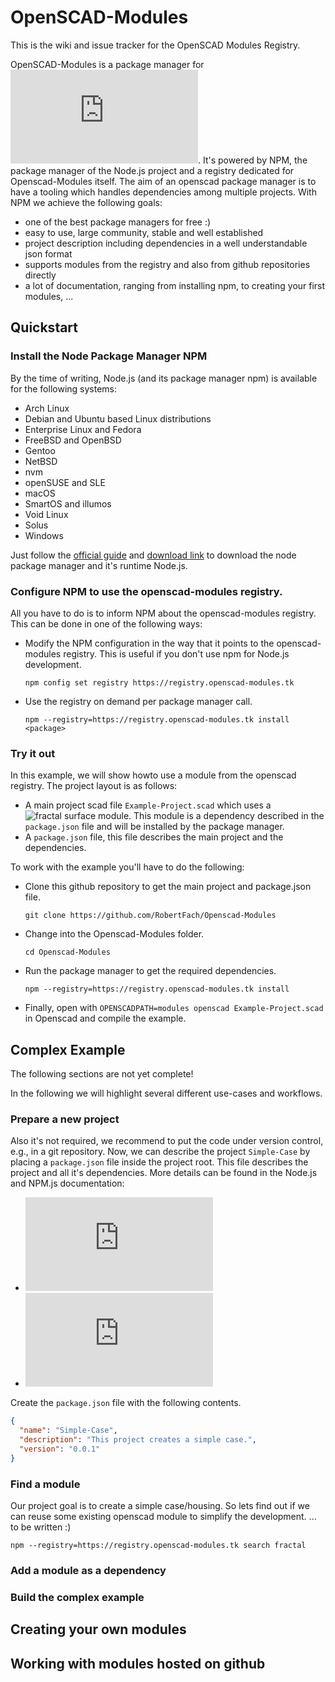 # OpenSCAD-Modules
This is the wiki and issue tracker for the OpenSCAD Modules Registry.

OpenSCAD-Modules is a package manager for ![OpenSCAD](http://www.openscad.org/index.html). It's powered by NPM, the package manager of the Node.js project and a registry dedicated for Openscad-Modules itself. 
The aim of an openscad package manager is to have a tooling which handles dependencies among multiple projects. With NPM we achieve the following goals:
  - one of the best package managers for free :)
  - easy to use, large community, stable and well established
  - project description including dependencies in a well understandable json format
  - supports modules from the registry and also from github repositories directly
  - a lot of documentation, ranging from installing npm, to creating your first modules, ...

## Quickstart
### Install the Node Package Manager NPM
By the time of writing, Node.js (and its package manager npm) is available for the following systems:
  -  Arch Linux
  -  Debian and Ubuntu based Linux distributions
  -  Enterprise Linux and Fedora
  -  FreeBSD and OpenBSD
  -  Gentoo
  -  NetBSD
  -  nvm
  -  openSUSE and SLE
  -  macOS
  -  SmartOS and illumos
  -  Void Linux
  -  Solus
  -  Windows
  
Just follow the [official guide](https://docs.npmjs.com/getting-started/installing-node) and [download link](https://nodejs.org/en/download/) to download the node package manager and it's runtime Node.js. 

### Configure NPM to use the openscad-modules registry.
All you have to do is to inform NPM about the openscad-modules registry. This can be done in one of the following ways:
  - Modify the NPM configuration in the way that it points to the openscad-modules registry. This is useful if you don't use npm for Node.js development.
    
    ```npm config set registry https://registry.openscad-modules.tk```
    
  - Use the registry on demand per package manager call.
    
    ```npm --registry=https://registry.openscad-modules.tk install <package>```
  
### Try it out
In this example, we will show howto use a module from the openscad registry. The project layout is as follows:
  - A main project scad file `Example-Project.scad` which uses a ![fractal surface module](https://github.com/RobertFach/openscad-fractals). This module is a dependency described in the `package.json` file and will be installed by the package manager.
  - A `package.json` file, this file describes the main project and the dependencies.
 
To work with the example you'll have to do the following:
  - Clone this github repository to get the main project and package.json file.
  
    ```git clone https://github.com/RobertFach/Openscad-Modules```
    
  - Change into the Openscad-Modules folder.
  
    ```cd Openscad-Modules```
  - Run the package manager to get the required dependencies.
  
    ```npm --registry=https://registry.openscad-modules.tk install```
    
  - Finally, open with `OPENSCADPATH=modules openscad Example-Project.scad` in Openscad and compile the example.

## Complex Example
The following sections are not yet complete!

In the following we will highlight several different use-cases and workflows.

### Prepare a new project
Also it's not required, we recommend to put the code under version control, e.g., in a git repository. Now, we can describe the project `Simple-Case` by placing a `package.json` file inside the project root. This file describes the project and all it's dependencies. More details can be found in the Node.js and NPM.js documentation:
  - ![NPM.js package.json](https://docs.npmjs.com/files/package.json)
  - ![NPM.js package.json - Getting started Guide](https://docs.npmjs.com/getting-started/using-a-package.json)

Create the `package.json` file with the following contents.
```json
{
  "name": "Simple-Case",
  "description": "This project creates a simple case.",
  "version": "0.0.1"
}
```
### Find a module
Our project goal is to create a simple case/housing. So lets find out if we can reuse some existing openscad module to simplify the development. ... to be written :)

```npm --registry=https://registry.openscad-modules.tk search fractal```

### Add a module as a dependency
### Build the complex example

## Creating your own modules

## Working with modules hosted on github
